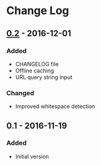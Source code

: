 # Change Log

## [0.2] - 2016-12-01
### Added
- CHANGELOG file
- Offline caching
- URL query string input

### Changed
- Improved whitespace detection

## 0.1 - 2016-11-19
### Added
- Initial version

[0.2]: https://github.com/GustavoFernandes/order-splitter/compare/v0.1...v0.2
